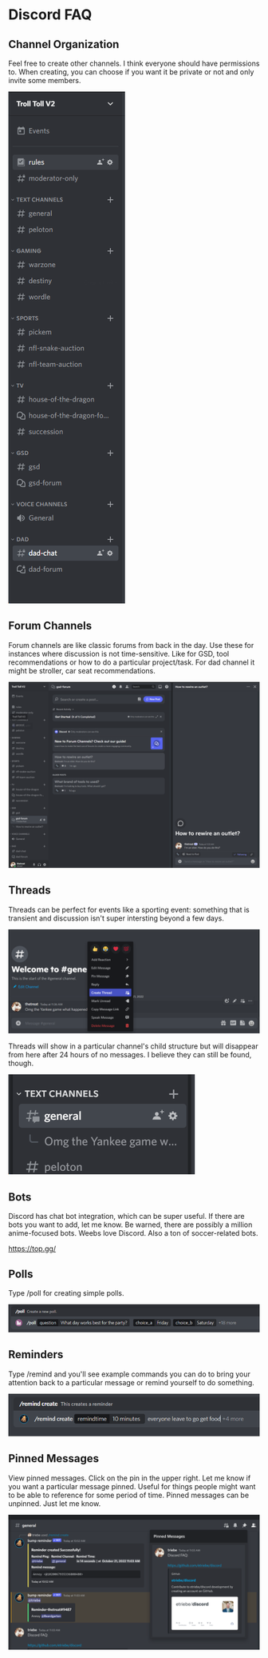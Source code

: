 # Discord FAQ

## Channel Organization

Feel free to create other channels. I think everyone should have permissions to. When creating, you can choose if you want it be private or not and only invite some members. 

![](images/2022-10-21-11-34-05.png)

## Forum Channels

Forum channels are like classic forums from back in the day. Use these for instances where discussion is not time-sensitive. Like for GSD, tool recommendations or how to do a particular project/task. For dad channel it might be stroller, car seat recommendations. 

![](images/2022-10-21-11-35-50.png)

## Threads

Threads can be perfect for events like a sporting event: something that is transient and discussion isn't super intersting beyond a few days.

![](images/2022-10-21-11-37-07.png)

Threads will show in a particular channel's child structure but will disappear from here after 24 hours of no messages. I believe they can still be found, though. 

![](images/2022-10-21-11-39-36.png)

## Bots

Discord has chat bot integration, which can be super useful. If there are bots you want to add, let me know. Be warned, there are possibly a million anime-focused bots. Weebs love Discord. Also a ton of soccer-related bots. 

https://top.gg/

## Polls

Type /poll for creating simple polls.

![](images/2022-10-21-11-49-26.png)

## Reminders

Type /remind and you'll see example commands you can do to bring your attention back to a particular message or remind yourself to do something. 

![](images/2022-10-21-11-46-06.png)

## Pinned Messages
View pinned messages. Click on the pin in the upper right. Let me know if you want a particular message pinned. Useful for things people might want to be able to reference for some period of time. Pinned messages can be unpinned. Just let me know. 

![](images/2022-10-21-11-03-53.png)